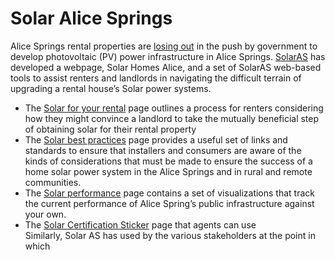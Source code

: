 # Solar Alice Springs

Alice Springs rental properties are [losing out](http://www.abc.net.au/news/science/2018-02-18/how-can-renters-get-solar-panels/9409098) in the push by government to develop photovoltaic (PV) power infrastructure in Alice Springs. 
[SolarAS]() has developed a webpage, Solar Homes Alice, and a set of SolarAS web-based tools to assist renters and landlords in navigating the difficult terrain of upgrading a rental house’s Solar power systems.
- The [Solar for your rental]() page outlines a process for renters considering how they might convince a landlord to take the mutually beneficial step of obtaining solar for their rental property
- The [Solar best practices]() page provides a useful set of links and standards to ensure that installers and consumers are aware of the kinds of considerations that must be made to ensure the success of a home solar power system in the Alice Springs and in rural and remote communities.
- The [Solar performance]() page contains a set of visualizations that track the current performance of Alice Spring’s public infrastructure against your own.
- The [Solar Certification Sticker]() page that agents can use  
Similarly, Solar AS has 
 used by the various stakeholders at the point in which  
